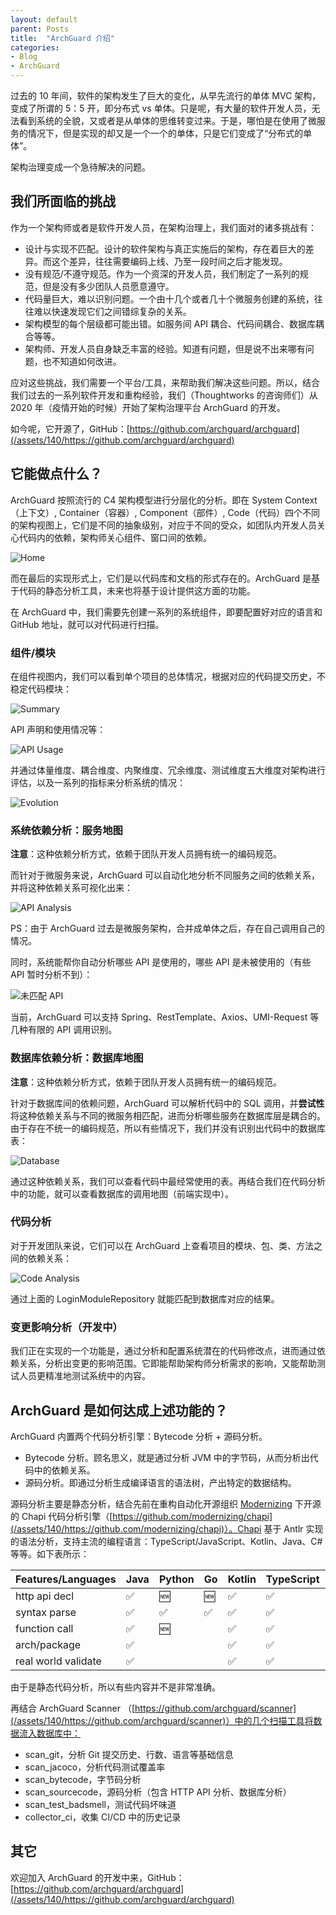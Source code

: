 ```yaml
---
layout: default
parent: Posts
title:  "ArchGuard 介绍"
categories:
- Blog
- ArchGuard
---
```


过去的 10 年间，软件的架构发生了巨大的变化，从早先流行的单体 MVC 架构，变成了所谓的 5：5 开，即分布式 vs 单体。只是呢，有大量的软件开发人员，无法看到系统的全貌，又或者是从单体的思维转变过来。于是，哪怕是在使用了微服务的情况下，但是实现的却又是一个一个的单体，只是它们变成了“分布式的单体”。

架构治理变成一个急待解决的问题。

## 我们所面临的挑战

作为一个架构师或者是软件开发人员，在架构治理上，我们面对的诸多挑战有：

- 设计与实现不匹配。设计的软件架构与真正实施后的架构，存在着巨大的差异。而这个差异，往往需要编码上线、乃至一段时间之后才能发现。
- 没有规范/不遵守规范。作为一个资深的开发人员，我们制定了一系列的规范，但是没有多少团队人员愿意遵守。
- 代码量巨大，难以识别问题。一个由十几个或者几十个微服务创建的系统，往往难以快速发现它们之间错综复杂的关系。
- 架构模型的每个层级都可能出错。如服务间 API 耦合、代码间耦合、数据库耦合等等。
- 架构师、开发人员自身缺乏丰富的经验。知道有问题，但是说不出来哪有问题，也不知道如何改进。

应对这些挑战，我们需要一个平台/工具，来帮助我们解决这些问题。所以，结合我们过去的一系列软件开发和重构经验，我们（Thoughtworks 的咨询师们）从 2020 年（疫情开始的时候）开始了架构治理平台 ArchGuard 的开发。

如今呢，它开源了，GitHub：[https://github.com/archguard/archguard](/assets/140/https://github.com/archguard/archguard)

## 它能做点什么？

ArchGuard 按照流行的 C4 架构模型进行分层化的分析。即在 System Context（上下文）, Container（容器）, Component（部件）, Code（代码）四个不同的架构视图上，它们是不同的抽象级别，对应于不同的受众，如团队内开发人员关心代码内的依赖，架构师关心组件、窗口间的依赖。

![Home](/assets/140/home.png)

而在最后的实现形式上，它们是以代码库和文档的形式存在的。ArchGuard 是基于代码的静态分析工具，未来也将基于设计提供这方面的功能。

在 ArchGuard 中，我们需要先创建一系列的系统组件，即要配置好对应的语言和 GitHub 地址，就可以对代码进行扫描。

### 组件/模块

在组件视图内，我们可以看到单个项目的总体情况，根据对应的代码提交历史，不稳定代码模块：

![Summary](/assets/140/summary.png)

API 声明和使用情况等：

![API Usage](/assets/140/api-usage.png)

并通过体量维度、耦合维度、内聚维度、冗余维度、测试维度五大维度对架构进行评估，以及一系列的指标来分析系统的情况：

![Evolution](/assets/140/evoluation.png)

### 系统依赖分析：服务地图

**注意**：这种依赖分析方式，依赖于团队开发人员拥有统一的编码规范。

而针对于微服务来说，ArchGuard 可以自动化地分析不同服务之间的依赖关系，并将这种依赖关系可视化出来：

![API Analysis](/assets/140/http-api-analysis.png)

PS：由于 ArchGuard 过去是微服务架构，合并成单体之后，存在自己调用自己的情况。

同时，系统能帮你自动分析哪些 API 是使用的，哪些 API 是未被使用的（有些 API 暂时分析不到）：

![未匹配 API](/assets/140/umatch-api.png)

当前，ArchGuard 可以支持 Spring、RestTemplate、Axios、UMI-Request 等几种有限的 API 调用识别。

### 数据库依赖分析：数据库地图

**注意**：这种依赖分析方式，依赖于团队开发人员拥有统一的编码规范。

针对于数据库间的依赖问题，ArchGuard 可以解析代码中的 SQL 调用，并**尝试性**将这种依赖关系与不同的微服务相匹配，进而分析哪些服务在数据库层是耦合的。由于存在不统一的编码规范，所以有些情况下，我们并没有识别出代码中的数据库表：

![Database](/assets/140/database.png)

通过这种依赖关系，我们可以查看代码中最经常使用的表。再结合我们在代码分析中的功能，就可以查看数据库的调用地图（前端实现中）。

### 代码分析

对于开发团队来说，它们可以在 ArchGuard 上查看项目的模块、包、类、方法之间的依赖关系：

![Code Analysis](/assets/140/code-analysis.png)

通过上面的 LoginModuleRepository 就能匹配到数据库对应的结果。

### 变更影响分析（开发中）

我们正在实现的一个功能是，通过分析和配置系统潜在的代码修改点，进而通过依赖关系，分析出变更的影响范围。它即能帮助架构师分析需求的影响，又能帮助测试人员更精准地测试系统中的内容。

## ArchGuard 是如何达成上述功能的？

ArchGuard 内置两个代码分析引擎：Bytecode 分析 + 源码分析。

- Bytecode 分析。顾名思义，就是通过分析 JVM 中的字节码，从而分析出代码中的依赖关系。
- 源码分析。即通过分析生成编译语言的语法树，产出特定的数据结构。

源码分析主要是静态分析，结合先前在重构自动化开源组织 [Modernizing](/assets/140/https://github.com/modernizing) 下开源的 Chapi 代码分析引擎（[https://github.com/modernizing/chapi](/assets/140/https://github.com/modernizing/chapi)）。Chapi 基于 Antlr 实现的语法分析，支持主流的编程语言：TypeScript/JavaScript、Kotlin、Java、C# 等等。如下表所示：


| Features/Languages  | Java | Python | Go  | Kotlin | TypeScript | C   | C#  | Scala | C++ |
|---------------------|------|--------|-----|--------|------------|-----|-----|-------|-----|
| http api decl       | ✅    | 🆕     | 🆕  | ✅      | ✅          | 🆕  | 🆕  | 🆕    | 🆕  |
| syntax parse        | ✅    | ✅      | ✅   | ✅     | ✅          | 🆕  | 🆕  | ✅     | 🆕  |
| function call       | ✅    | 🆕     |     | ✅     | ✅          |     |     |       |     |
| arch/package        | ✅    |        |     |✅        | ✅          |     |     | ✅     |     |
| real world validate | ✅    |        |     | ✅       | ✅          |     |     |       |     |

由于是静态代码分析，所以有些内容并不是非常准确。

再结合 ArchGuard Scanner （[https://github.com/archguard/scanner](/assets/140/https://github.com/archguard/scanner)）中的几个扫描工具将数据流入数据库中：

- scan_git，分析 Git 提交历史、行数、语言等基础信息
- scan_jacoco，分析代码测试覆盖率
- scan_bytecode，字节码分析
- scan_sourcecode，源码分析（包含 HTTP API 分析、数据库分析）
- scan_test_badsmell，测试代码坏味道
- collector_ci，收集 CI/CD 中的历史记录

## 其它

欢迎加入 ArchGuard 的开发中来，GitHub：[https://github.com/archguard/archguard](/assets/140/https://github.com/archguard/archguard)
